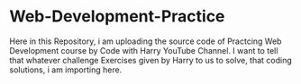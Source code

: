 # Web-Development-Practice
Here in this Repository, i am uploading the source code of Practcing Web Development course by Code with Harry YouTube Channel.
I want to tell that whatever challenge Exercises given by Harry to us to solve, that coding solutions, i am importing here.
